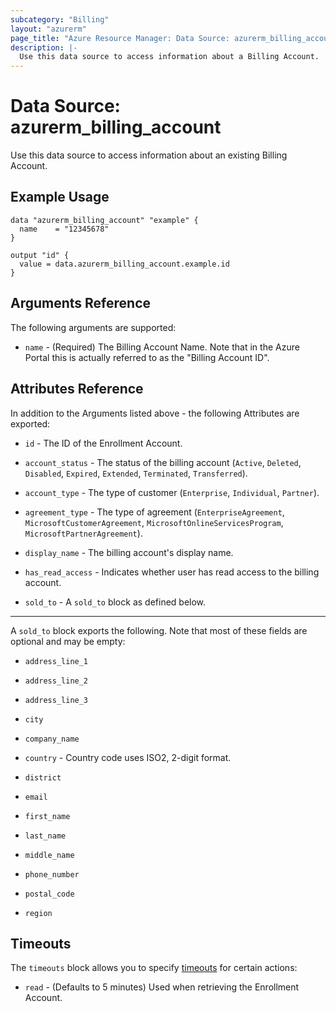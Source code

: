 ```yaml
---
subcategory: "Billing"
layout: "azurerm"
page_title: "Azure Resource Manager: Data Source: azurerm_billing_account"
description: |-
  Use this data source to access information about a Billing Account.
---
```


# Data Source: azurerm_billing_account

Use this data source to access information about an existing Billing Account.

## Example Usage

```hcl
data "azurerm_billing_account" "example" {
  name    = "12345678"
}

output "id" {
  value = data.azurerm_billing_account.example.id
}
```

## Arguments Reference

The following arguments are supported:

* `name` - (Required) The Billing Account Name. Note that in the Azure Portal this is actually referred to as the "Billing Account ID".

## Attributes Reference

In addition to the Arguments listed above - the following Attributes are exported:

* `id` - The ID of the Enrollment Account.

* `account_status` - The status of the billing account (`Active`, `Deleted`, `Disabled`, `Expired`, `Extended`, `Terminated`, `Transferred`).

* `account_type` - The type of customer (`Enterprise`, `Individual`, `Partner`).

* `agreement_type` - The type of agreement (`EnterpriseAgreement`, `MicrosoftCustomerAgreement`, `MicrosoftOnlineServicesProgram`, `MicrosoftPartnerAgreement`).

* `display_name` - The billing account's display name.

* `has_read_access` - Indicates whether user has read access to the billing account.

* `sold_to` - A `sold_to` block as defined below.

---

A `sold_to` block exports the following. Note that most of these fields are optional and may be empty:

* `address_line_1`

* `address_line_2`

* `address_line_3`

* `city`

* `company_name`

* `country` - Country code uses ISO2, 2-digit format.

* `district`

* `email`

* `first_name`

* `last_name`

* `middle_name`

* `phone_number`

* `postal_code`

* `region`

## Timeouts

The `timeouts` block allows you to specify [timeouts](https://www.terraform.io/language/resources/syntax#operation-timeouts) for certain actions:

* `read` - (Defaults to 5 minutes) Used when retrieving the Enrollment Account.
